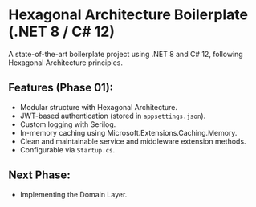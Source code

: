 # Hexagonal Architecture Boilerplate (.NET 8 / C# 12)

A state-of-the-art boilerplate project using .NET 8 and C# 12, following Hexagonal Architecture principles.

## Features (Phase 01):
- Modular structure with Hexagonal Architecture.
- JWT-based authentication (stored in `appsettings.json`).
- Custom logging with Serilog.
- In-memory caching using Microsoft.Extensions.Caching.Memory.
- Clean and maintainable service and middleware extension methods.
- Configurable via `Startup.cs`.

## Next Phase:
- Implementing the Domain Layer.
